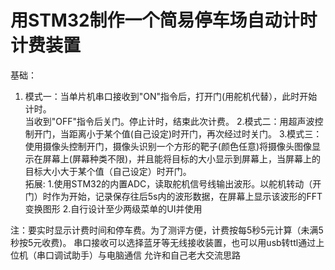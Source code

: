 # 用STM32制作一个简易停车场自动计时计费装置
基础：
1. 模式一：当单片机串口接收到"ON"指令后，打开门(用舵机代替），此时开始计时。       
          当收到"OFF"指令后关门。停止计时，结束此次计费。
2.模式二：用超声波控制开门，当距离小于某个值(自己设定)时开门，再次经过时关门。
3.模式三：使用摄像头控制开门，摄像头识别一个方形的靶子(颜色任意)将摄像头图像显示在屏幕上(屏幕种类不限)，并且能将目标的大小显示到屏幕上，当屏幕上的目标大小大于某个值（自己设定）时开门。                                 
拓展:
1.使用STM32的内置ADC，读取舵机信号线输出波形。以舵机转动（开门）时作为开始，记录保存往后5s内的波形数据，在屏幕上显示该波形的FFT变换图形
2.自行设计至少两级菜单的UI并使用

注：要实时显示计费时间和停车费。为了测评方便，计费按每5秒5元计算（未满5秒按5元收费)。
   串口接收可以选择蓝牙等无线接收装置，也可以用usb转ttl通过上位机（串口调试助手）与电脑通信
   允许和自己老大交流思路
